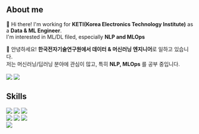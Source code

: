 ## About me
👋 Hi there! I'm working for **KETI(Korea Electronics Technology Institute)** as a **Data & ML Engineer**.  
I'm interested in ML/DL filed, especially **NLP and MLOps**  

👋 안녕하세요! **한국전자기술연구원에서 데이터 & 머신러닝 엔지니어**로 일하고 있습니다.  
저는 머신러닝/딥러닝 분야에 관심이 많고, 특히 **NLP, MLOps** 를 공부 중입니다.  
<br>
<a href="https://seokii.tistory.com/" target="_blank"><img src="https://img.shields.io/badge/Blog-000000?style=flat&logo=Tistory&logoColor=white"/></a> <img src="https://img.shields.io/badge/dev.seokii@gmail.com-EA4335?style=flat&logo=Gmail&logoColor=white"/> 

## Skills
<img src="https://img.shields.io/badge/Python-3776AB?style=flat&logo=Python&logoColor=white"/> <img src="https://img.shields.io/badge/Tensorflow-FF6F00?style=flat&logo=Tensorflow&logoColor=white"/>
<img src="https://img.shields.io/badge/PyTorch-EE4C2C?style=flat&logo=PyTorch&logoColor=white"/>  
<img src="https://img.shields.io/badge/Django-092E20?style=flat&logo=Django&logoColor=white"/> <img src="https://img.shields.io/badge/Flask-000000?style=flat&logo=Flask&logoColor=white"/> <img src="https://img.shields.io/badge/FastAPI-009688?style=flat&logo=FastAPI&logoColor=white"/>  
<img src="https://img.shields.io/badge/PostgreSQL-4169E1?style=flat&logo=PostgreSQL&logoColor=white"/>
